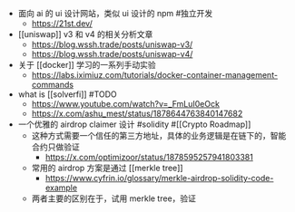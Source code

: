 - 面向 ai 的 ui 设计网站，类似 ui 设计的 npm #独立开发
	- https://21st.dev/
- [[uniswap]] v3 和 v4 的相关分析文章
	- https://blog.wssh.trade/posts/uniswap-v3/
	- https://blog.wssh.trade/posts/uniswap-v4/
- 关于 [[docker]] 学习的一系列手动实验
	- https://labs.iximiuz.com/tutorials/docker-container-management-commands
- what is [[solverfi]] #TODO
	- https://www.youtube.com/watch?v=_FmLuI0eOck
	- https://x.com/ashu_mest/status/1878644763840147682
- 一个优雅的 airdrop claimer 设计 #solidity #[[Crypto Roadmap]]
	- 这种方式需要一个信任的第三方地址，具体的业务逻辑是在链下的，智能合约只做验证
		- https://x.com/optimizoor/status/1878595257941803381
	- 常用的 airdrop 方案是通过 [[merkle tree]]
		- https://www.cyfrin.io/glossary/merkle-airdrop-solidity-code-example
	- 两者主要的区别在于，试用 merkle tree，验证